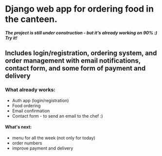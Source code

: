 #  Django web app for ordering food in the canteen.

***The project is still under construction - but it's already working on 90% :) Try it!***

## Includes login/registration, ordering system, and order management with email notifications, contact form, and some form of payment and delivery

### What already works:
- Auth app (login/registration) 
- Food ordering
- Email confirmation
- Contact form - to send an email to the chef :)

#### What's next:
 - menu for all the week (not only for today)
 - order numbers 
 - improve payment and delivery






